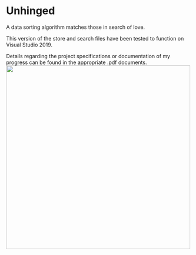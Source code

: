 # Unhinged
A data sorting algorithm matches those in search of love.

This version of the store and search files have been tested to function on Visual Studio 2019.

Details regarding the project specifications or documentation of my progress can be found in the appropriate .pdf documents.
<img src="[https://user-images.githubusercontent.com/99045459/190285004-94245869-c9f5-4435-a4d9-f18c481b48ed.png]" width="500" height="500">
